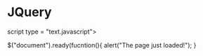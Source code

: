 JQuery
======

<script type="text/javascript"></script>
script type = "text.javascript">

$("document").ready(fucntion(){
alert("The page just loaded!");
}

<script type="text/javascript">
  $(".a").css("boarder","3px solid red");
  $("p, li.b").css("boarder", "3px solid red");
</script>


<script type="text/javascript">
  $(".a:last").css("boarder", "3px solid red")'
